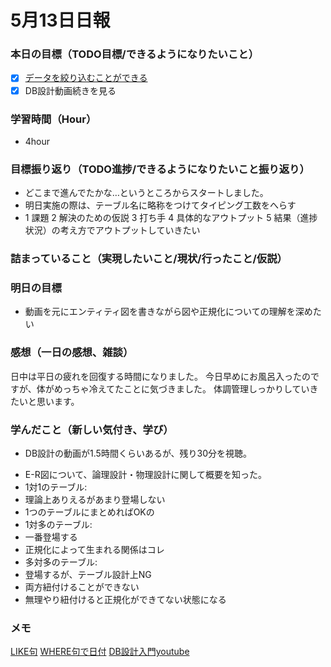 # 5月13日日報

### **本日の目標（TODO目標/できるようになりたいこと）**
- [x] [データを絞り込むことができる](https://github.com/tamumisa/apprentice/tree/main/week_5-6)
- [x] DB設計動画続きを見る

### **学習時間（Hour）**
- 4hour

### **目標振り返り（TODO進捗/できるようになりたいこと振り返り）**
- どこまで進んでたかな…というところからスタートしました。
- 明日実施の際は、テーブル名に略称をつけてタイピング工数をへらす
- 1 課題 2 解決のための仮説 3 打ち手 4 具体的なアウトプット 5  結果（進捗状況）の考え方でアウトプットしていきたい

### **詰まっていること（実現したいこと/現状/行ったこと/仮説）**

### **明日の目標**
- 動画を元にエンティティ図を書きながら図や正規化についての理解を深めたい

### **感想（一日の感想、雑談）**
日中は平日の疲れを回復する時間になりました。
今日早めにお風呂入ったのですが、体がめっちゃ冷えてたことに気づきました。
体調管理しっかりしていきたいと思います。

### **学んだこと（新しい気付き、学び）**

- DB設計の動画が1.5時間くらいあるが、残り30分を視聴。
* E-R図について、論理設計・物理設計に関して概要を知った。
* 1対1のテーブル:
 * 理論上ありえるがあまり登場しない
 * 1つのテーブルにまとめればOKの
* 1対多のテーブル:
 * 一番登場する
 * 正規化によって生まれる関係はコレ
* 多対多のテーブル:
 * 登場するが、テーブル設計上NG
 * 両方紐付けることができない
 * 無理やり紐付けると正規化ができてない状態になる

### **メモ**
[LIKE句](https://www.bold.ne.jp/engineer-club/sql-like#i-3) 
[WHERE句で日付](https://style.potepan.com/articles/24654.html#SQL4)
[DB設計入門youtube](https://www.youtube.com/watch?v=Yg546Zua39A)

